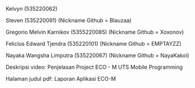 Kelvyn (535220062)

Steven (535220091) (Nickname Github = Blauzaa)

Gregorio Melvin Karnikov (5355220085) (Nickname Github = Xoxonov)

Felicius Edward Tjendra (535220101) (Nickname Github = EMPTAYZZ) 

Nayaka Wangsha Limputra (535220067) (Nickname Github = NayaKakoi)

Deskripsi video:
Penjelasan Project ECO - M UTS Mobile Programming

Halaman judul pdf:
Laporan Aplikasi ECO-M
